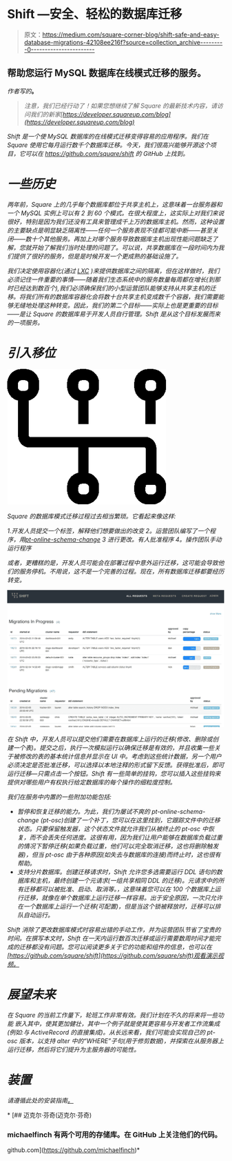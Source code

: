 # Shift —安全、轻松的数据库迁移

> 原文：<https://medium.com/square-corner-blog/shift-safe-and-easy-database-migrations-42108ee216f?source=collection_archive---------0----------------------->

## 帮助您运行 MySQL 数据库在线模式迁移的服务。

*作者写的*[](https://github.com/michaelfinch)**。**

> *注意，我们已经行动了！如果您想继续了解 Square 的最新技术内容，请访问我们的新家[https://developer.squareup.com/blog](https://developer.squareup.com/blog)*

*Shift 是一个使 MySQL 数据库的在线模式迁移变得容易的应用程序。我们在 Square 使用它每月运行数千个数据库迁移。今天，我们很高兴能够开源这个项目，它可以在 https://github.com/square/shift 的 GitHub 上找到。*

# *一些历史*

*两年前，Square 上的几乎每个数据库都位于共享主机上，这意味着一台服务器和一个 MySQL 实例上可以有 2 到 60 个模式。在很大程度上，这实际上对我们来说很好，特别是因为我们还没有工具来管理成千上万的数据库主机。然而，这种设置的主要缺点是明显缺乏隔离性——任何一个服务表现不佳都可能中断——甚至关闭——数十个其他服务。再加上对哪个服务导致数据库主机出现性能问题缺乏了解，您就开始了解我们当时处理的问题了。可以说，共享数据库在一段时间内为我们提供了很好的服务，但是是时候开发一个更成熟的基础设施了。*

*我们决定使用容器化(通过 [LXC](https://linuxcontainers.org/) )来提供数据库之间的隔离，但在这样做时，我们必须记住一件重要的事情——随着我们生态系统中的服务数量每周都在增长(到那时已经达到数百个),我们必须确保我们的小型运营团队能够支持从共享主机的迁移。将我们所有的数据库容器化会将数十台共享主机变成数千个容器，我们需要能够无缝地处理这种转变。因此，我们的第二个目标——实际上也是更重要的目标——是让 Square 的数据库易于开发人员自行管理。Shift 是从这个目标发展而来的一项服务。*

# *引入移位*

*![](img/8bfcea766d3891f0e26bc94e1d2f1467.png)*

*Square 的数据库模式迁移过程过去相当繁琐。它看起来像这样:*

*1.开发人员提交一个标签，解释他们想要做出的改变
2。运营团队编写了一个程序，用[pt-online-schema-change](https://www.percona.com/doc/percona-toolkit/2.2/pt-online-schema-change.html)
3 进行更改。有人批准程序
4。操作团队手动运行程序*

*或者，更糟糕的是，开发人员可能会在部署过程中意外运行迁移，这可能会导致他们的服务停机。不用说，这不是一个完善的过程。现在，所有数据库迁移都要经历转变。*

*![](img/9752433a10e94b88d2d8028cef6231f7.png)*

*在 Shift 中，开发人员可以提交他们需要在数据库上运行的迁移(修改、删除或创建一个表)。提交之后，执行一次模拟运行以确保迁移是有效的，并且收集一些关于被修改的表的基本统计信息并显示在 UI 中。考虑到这些统计数据，另一个用户必须决定是否批准迁移，可以选择以本地注释的形式留下反馈。获得批准后，即可运行迁移—只需点击一个按钮。Shift 有一些简单的挂钩，您可以插入这些挂钩来提供对哪些用户有权执行给定数据库的每个操作的细粒度控制。*

*我们在服务中内置的一些附加功能包括:*

*   *暂停和恢复迁移的能力。为此，我们为屡试不爽的 pt-online-schema-change (pt-osc)创建了一个补丁，您可以在这里找到，它跟踪文件中的迁移状态。只要保留触发器，这个状态文件就允许我们从被终止的 pt-osc 中恢复，而不会丢失任何进度。这很有用，因为我们让用户能够在数据库负载过重的情况下暂停迁移(如果负载过重，他们可以完全取消迁移，这也将删除触发器)，但当 pt-osc 由于各种原因(如失去与数据库的连接)而终止时，这也很有帮助。*
*   *支持分片数据库。创建迁移请求时，Shift 允许您多选需要运行 DDL 语句的数据库和主机，最终创建一个元请求(一组共享相同 DDL 的迁移)。元请求中的所有迁移都可以被批准、启动、取消等。，这意味着您可以在 100 个数据库上运行迁移，就像在单个数据库上运行迁移一样容易。出于安全原因，一次只允许在一个数据库上运行一个迁移(可配置)，但是当这个锁被释放时，迁移可以排队自动运行。*

*Shift 消除了更改数据库模式时容易出错的手动工作，并为运营团队节省了宝贵的时间。在撰写本文时，Shift 在一天内运行数百次迁移或运行需要数周时间才能完成的迁移都没有问题。您可以阅读更多关于它的功能和组件的信息，也可以在[https://github.com/square/shift](https://github.com/square/shift)观看演示视频。*

# *展望未来*

*在 Square 的当前工作量下，轮班工作非常有效。我们计划在不久的将来将一些功能
嵌入其中，使其更加健壮，其中一个例子就是使其更容易与开发者工作流集成(例如:与 ActiveRecord 的直接集成)。从长远来看，我们可能会实现自己的 pt-osc 版本，以支持 alter 中的“WHERE”子句(用于修剪数据)，并探索在从服务器上运行迁移，然后将它们提升为主服务器的可能性。*

# *装置*

*请遵循此处的安装指南[。](https://github.com/square/shift/wiki/Installation-Guide)*

*[](https://github.com/michaelfinch) [## 迈克尔·芬奇(迈克尔·芬奇)

### michaelfinch 有两个可用的存储库。在 GitHub 上关注他们的代码。

github.com](https://github.com/michaelfinch)*